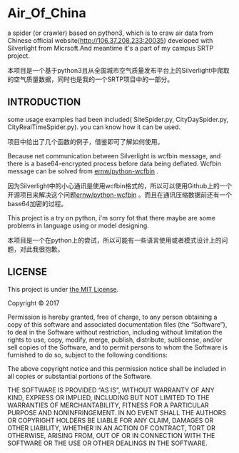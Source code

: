 # Air_Of_China

a spider (or crawler) based on python3, which is to craw air data from Chinese official website(<http://106.37.208.233:20035>) developed with Silverlight from Micrsoft.And meantime it's a part of my campus SRTP project.

本项目是一个基于python3且从全国城市空气质量发布平台上的Silverlight中爬取的空气质量数据，同时也是我的一个SRTP项目中的一部分。

## INTRODUCTION

some usage examples had been included( SiteSpider.py, CityDaySpider.py, CityRealTimeSpider.py). you can know how it can be used.

项目中给出了几个函数的例子，借鉴即可了解如何使用。

Because net communication between Silverlight is wcfbin message, and there is a base64-encrypted process before data being deflated. Wcfbin message can be solved from [ernw/python-wcfbin](https://github.com/ernw/python-wcfbin) .

因为Silverlight中的小心通讯是使用wcfbin格式的，所以可以使用Github上的一个开源项目来解决这个问题[ernw/python-wcfbin](https://github.com/ernw/python-wcfbin) 。而且在通讯压缩数据前还有一个base64加密的过程。

This project is a try on python, i'm sorry fot that there maybe are some problems in language using or model designing. 

本项目是一个在python上的尝试，所以可能有一些语言使用或者模式设计上的问题，对此我很抱歉。

## LICENSE

This project is under [the MIT License](https://mit-license.org/).

Copyright © 2017

Permission is hereby granted, free of charge, to any person obtaining a copy of this software and associated documentation files (the “Software”), to deal in the Software without restriction, including without limitation the rights to use, copy, modify, merge, publish, distribute, sublicense, and/or sell copies of the Software, and to permit persons to whom the Software is furnished to do so, subject to the following conditions:

The above copyright notice and this permission notice shall be included in all copies or substantial portions of the Software.

THE SOFTWARE IS PROVIDED “AS IS”, WITHOUT WARRANTY OF ANY KIND, EXPRESS OR IMPLIED, INCLUDING BUT NOT LIMITED TO THE WARRANTIES OF MERCHANTABILITY, FITNESS FOR A PARTICULAR PURPOSE AND NONINFRINGEMENT. IN NO EVENT SHALL THE AUTHORS OR COPYRIGHT HOLDERS BE LIABLE FOR ANY CLAIM, DAMAGES OR OTHER LIABILITY, WHETHER IN AN ACTION OF CONTRACT, TORT OR OTHERWISE, ARISING FROM, OUT OF OR IN CONNECTION WITH THE SOFTWARE OR THE USE OR OTHER DEALINGS IN THE SOFTWARE.